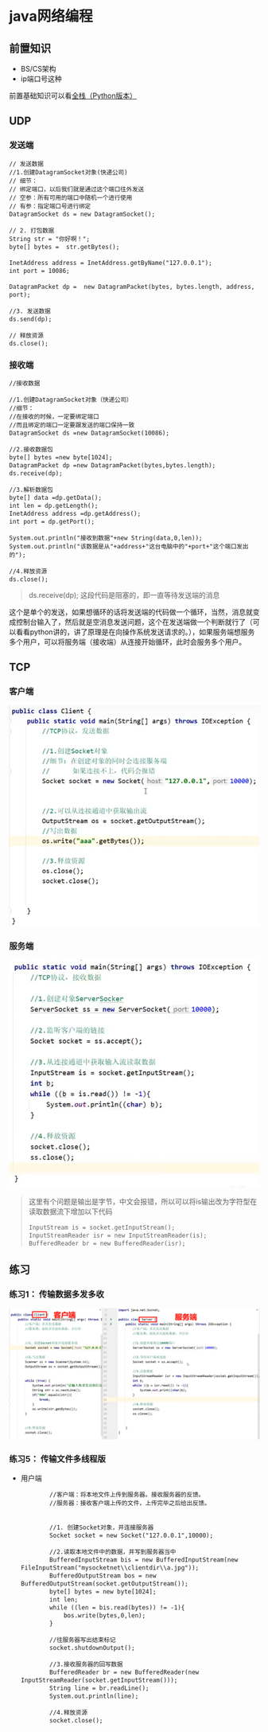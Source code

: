 # java网络编程

## 前置知识

- BS/CS架构
- ip端口号这种

前置基础知识可以看[全栈（Python版本）](../../../全栈（Python）/全栈（Python版本）.md)



## UDP

### 发送端

```
// 发送数据
//1.创建DatagramSocket对象(快递公司)
// 细节：
// 绑定端口，以后我们就是通过这个端口往外发送
// 空参：所有可用的端口中随机一个进行使用
// 有参：指定端口号进行绑定
DatagramSocket ds = new DatagramSocket();

// 2. 打包数据
String str = "你好啊！";
byte[] bytes =  str.getBytes();

InetAddress address = InetAddress.getByName("127.0.0.1");
int port = 10086;

DatagramPacket dp =  new DatagramPacket(bytes, bytes.length, address, port);

//3. 发送数据
ds.send(dp);

// 释放资源
ds.close();
```





### 接收端

```
//接收数据

//1.创建DatagramSocket对象（快递公司）
//细节：
//在接收的时候，一定要绑定端口
//而且绑定的端口一定要跟发送的端口保持一致
DatagramSocket ds =new DatagramSocket(10086);

//2.接收数据包
byte[] bytes =new byte[1024];
DatagramPacket dp =new DatagramPacket(bytes,bytes.length);
ds.receive(dp);

//3.解析数据包
byte[] data =dp.getData();
int len = dp.getLength();
InetAddress address =dp.getAddress();
int port = dp.getPort();

System.out.println("接收到数据"+new String(data,0,len));
System.out.println("该数据是从"+address+"这台电脑中的"+port+"这个端口发出的");

//4.释放资源
ds.close();
```

> ds.receive(dp); 这段代码是阻塞的，即一直等待发送端的消息



   这个是单个的发送，如果想循环的话将发送端的代码做一个循环，当然，消息就变成控制台输入了，然后就是空消息发送问题，这个在发送端做一个判断就行了（可以看看python讲的，讲了原理是在向操作系统发送请求的。），如果服务端想服务多个用户，可以将服务端（接收端）从连接开始循环，此时会服务多个用户。





## TCP

### 客户端

![image-20231205224203791](./assets/image-20231205224203791.png)

### 服务端

![image-20231205224224352](./assets/image-20231205224224352.png)

> 这里有个问题是输出是字节，中文会报错，所以可以将is输出改为字符型在读取数据流下增加以下代码
>
> ```
> InputStream is = socket.getInputStream();
> InputStreamReader isr = new InputStreamReader(is);
> BufferedReader br = new BufferedReader(isr);
> ```





## 练习

### 练习1： 传输数据多发多收

![image-20231205225948693](./assets/image-20231205225948693.png)



### 练习5： 传输文件多线程版

- 用户端

  ```
          //客户端：将本地文件上传到服务器。接收服务器的反馈。
          //服务器：接收客户端上传的文件，上传完毕之后给出反馈。
  
  
          //1. 创建Socket对象，并连接服务器
          Socket socket = new Socket("127.0.0.1",10000);
  
          //2.读取本地文件中的数据，并写到服务器当中
          BufferedInputStream bis = new BufferedInputStream(new FileInputStream("mysocketnet\\clientdir\\a.jpg"));
          BufferedOutputStream bos = new BufferedOutputStream(socket.getOutputStream());
          byte[] bytes = new byte[1024];
          int len;
          while ((len = bis.read(bytes)) != -1){
              bos.write(bytes,0,len);
          }
  
          //往服务器写出结束标记
          socket.shutdownOutput();
  
          //3.接收服务器的回写数据
          BufferedReader br = new BufferedReader(new InputStreamReader(socket.getInputStream()));
          String line = br.readLine();
          System.out.println(line);
  
          //4.释放资源
          socket.close();
  ```

  

